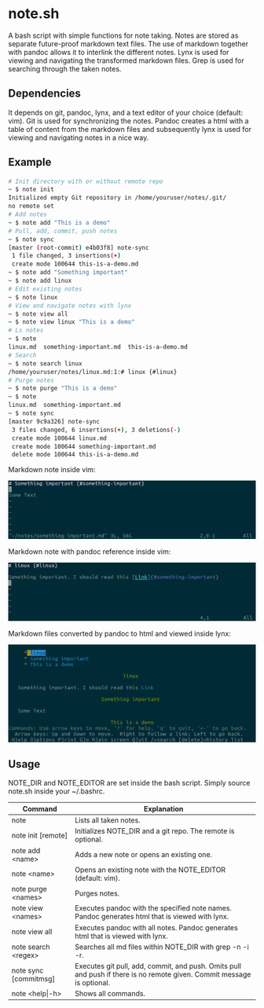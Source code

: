 # note.sh

A bash script with simple functions for note taking. Notes are stored as 
separate future-proof markdown text files. The use of markdown together with 
pandoc allows it to interlink the different notes. Lynx is used for viewing and 
navigating the transformed markdown files. Grep is used for searching through 
the taken notes.

## Dependencies

It depends on git, pandoc, lynx, and a text editor of your choice 
(default: vim). Git is used for synchronizing the notes. 
Pandoc creates a html with a table of content from the markdown files and 
subsequently lynx is used for viewing and navigating notes in a nice way.

## Example

```bash
# Init directory with or without remote repo
~ $ note init
Initialized empty Git repository in /home/youruser/notes/.git/
no remote set
# Add notes 
~ $ note add "This is a demo"
# Pull, add, commit, push notes
~ $ note sync
[master (root-commit) e4b03f8] note-sync
 1 file changed, 3 insertions(+)
 create mode 100644 this-is-a-demo.md
~ $ note add "Something important"
~ $ note add linux
# Edit existing notes
~ $ note linux
# View and navigate notes with lynx
~ $ note view all
~ $ note view linux "This is a demo"
# Ls notes
~ $ note
linux.md  something-important.md  this-is-a-demo.md
# Search
~ $ note search linux
/home/youruser/notes/linux.md:1:# linux {#linux}
# Purge notes
~ $ note purge "This is a demo"
~ $ note
linux.md  something-important.md
~ $ note sync
[master 9c9a326] note-sync
 3 files changed, 6 insertions(+), 3 deletions(-)
 create mode 100644 linux.md
 create mode 100644 something-important.md
 delete mode 100644 this-is-a-demo.md
```

Markdown note inside vim:

![Markdown note inside vim](images/vim-si.png)

Markdown note with pandoc reference inside vim:

![Markdown note with pandoc reference inside vim](images/vim-linux.png)

Markdown files converted by pandoc to html and viewed inside lynx:

![Markdown files converted by pandoc to html and viewed inside lynx](images/lynx.png)

## Usage

NOTE\_DIR and NOTE\_EDITOR are set inside the bash script. Simply source note.sh
inside your ~/.bashrc.

Command | Explanation
------------ | -------------
note | Lists all taken notes.
note init [remote] | Initializes NOTE_DIR and a git repo. The remote is optional.
note add \<name\> | Adds a new note or opens an existing one.
note \<name\> | Opens an existing note with the NOTE_EDITOR (default: vim).
note purge \<names\> | Purges notes.
note view \<names\> | Executes pandoc with the specified note names. Pandoc generates html that is viewed with lynx.
note view all | Executes pandoc with all notes. Pandoc generates html that is viewed with lynx.
note search \<regex\> | Searches all md files within NOTE_DIR with grep -n -i -r.
note sync [commitmsg] | Executes git pull, add, commit, and push. Omits pull and push if there is no remote given. Commit message is optional.
note \<help\|-h\> | Shows all commands.



